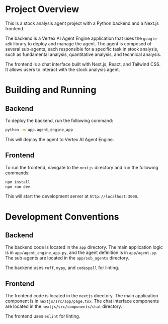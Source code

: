 # Project Overview

This is a stock analysis agent project with a Python backend and a Next.js frontend.

The backend is a Vertex AI Agent Engine application that uses the `google-adk` library to deploy and manage the agent. The agent is composed of several sub-agents, each responsible for a specific task in stock analysis, such as fundamental analysis, quantitative analysis, and technical analysis.

The frontend is a chat interface built with Next.js, React, and Tailwind CSS. It allows users to interact with the stock analysis agent.

# Building and Running

## Backend

To deploy the backend, run the following command:

```bash
python -m app.agent_engine_app
```

This will deploy the agent to Vertex AI Agent Engine.

## Frontend

To run the frontend, navigate to the `nextjs` directory and run the following commands:

```bash
npm install
npm run dev
```

This will start the development server at `http://localhost:3000`.

# Development Conventions

## Backend

The backend code is located in the `app` directory. The main application logic is in `app/agent_engine_app.py`, and the agent definition is in `app/agent.py`. The sub-agents are located in the `app/sub_agents` directory.

The backend uses `ruff`, `mypy`, and `codespell` for linting.

## Frontend

The frontend code is located in the `nextjs` directory. The main application component is in `nextjs/src/app/page.tsx`. The chat interface components are located in the `nextjs/src/components/chat` directory.

The frontend uses `eslint` for linting.
